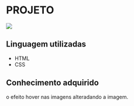# PROJETO
<img src="src/design/joias.gif">

## Linguagem utilizadas
- HTML
- CSS
## Conhecimento adquirido
o efeito hover nas imagens alteradando a imagem.